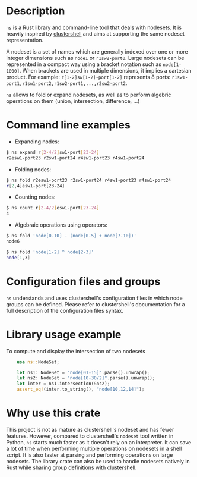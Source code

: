 # Description

`ns` is a Rust library and command-line tool that deals with nodesets. It is
heavily inspired by [clustershell](https://cea-hpc.github.io/clustershell/) and
aims at supporting the same nodeset representation.

A nodeset is a set of names which are generally indexed over one or more integer
dimensions such as `node1` or `r1sw2-port0`. Large nodesets can be represented
in a compact way using a bracket notation such as `node[1-1000]`. When brackets
are used in multiple dimensions, it implies a cartesian product. For example:
`r[1-2]sw[1-2]-port[1-2]` represents 8 ports:
`r1sw1-port1,r1sw1-port2,r1sw2-port1,...,r2sw2-port2`.

`ns` allows to fold or expand nodesets, as well as to perform algebric
operations on them (union, intersection, difference, ...)

# Command line examples

* Expanding nodes:
```bash
$ ns expand r[2-4/2]sw1-port[23-24]
r2esw1-port23 r2sw1-port24 r4sw1-port23 r4sw1-port24
```
* Folding nodes:
```bash
$ ns fold r2esw1-port23 r2sw1-port24 r4sw1-port23 r4sw1-port24
r[2,4]esw1-port[23-24]
```
* Counting nodes:
```bash
$ ns count r[2-4/2]esw1-port[23-24]
4
```
* Algebraic operations using operators:
```bash
$ ns fold 'node[0-10] - (node[0-5] + node[7-10])'
node6

$ ns fold 'node[1-2] ^ node[2-3]'
node[1,3]
```

# Configuration files and groups
`ns` understands and uses clustershell's configuration files in which node
groups can be defined. Please refer to clustershell's documentation for a full
description of the configuration files syntax.

# Library usage example

To compute and display the intersection of two nodesets

```rust
    use ns::NodeSet;

    let ns1: NodeSet = "node[01-15]".parse().unwrap();
    let ns2: NodeSet = "node[10-30/2]".parse().unwrap();
    let inter = ns1.intersection(&ns2);
    assert_eq!(inter.to_string(), "node[10,12,14]");
```

# Why use this crate

This project is not as mature as clustershell's nodeset and has fewer features.
However, compared to clustershell's `nodeset` tool written in Python, `ns`
starts much faster as it doesn't rely on an interpreter. It can save a lot of
time when performing multiple operations on nodesets in a shell script. It is
also faster at parsing and performing operations on large nodesets. The library
crate can also be used to handle nodesets natively in Rust while sharing group
definitions with clustershell.

